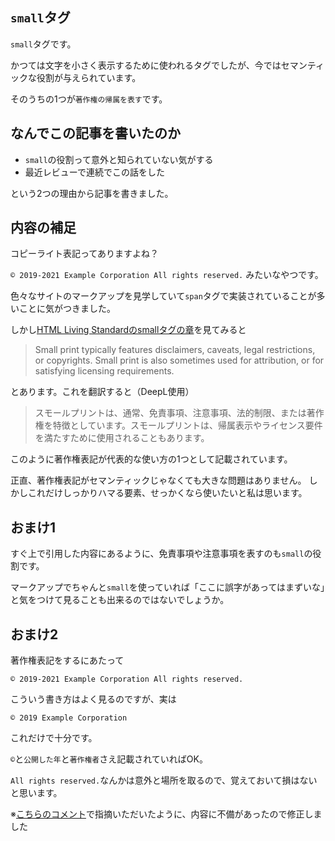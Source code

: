 <!--
title:   えっ、著作権の帰属を表すHTMLタグがあるんですか？
tags:    HTML,小ネタ
id:      b35c638a77342750a694
private: false
-->
## `small`タグ

`small`タグです。

かつては文字を小さく表示するために使われるタグでしたが、今ではセマンティックな役割が与えられています。

そのうちの1つが`著作権の帰属を表す`です。

## なんでこの記事を書いたのか

- `small`の役割って意外と知られていない気がする
- 最近レビューで連続でこの話をした

という2つの理由から記事を書きました。

## 内容の補足

コピーライト表記ってありますよね？

`© 2019-2021 Example Corporation All rights reserved.` みたいなやつです。

色々なサイトのマークアップを見学していて`span`タグで実装されていることが多いことに気がつきました。

しかし[HTML Living Standardのsmallタグの章](https://html.spec.whatwg.org/multipage/text-level-semantics.html#the-small-element)を見てみると

> Small print typically features disclaimers, caveats, legal restrictions, or copyrights. Small print is also sometimes used for attribution, or for satisfying licensing requirements.

とあります。これを翻訳すると（DeepL使用）

> スモールプリントは、通常、免責事項、注意事項、法的制限、または著作権を特徴としています。スモールプリントは、帰属表示やライセンス要件を満たすために使用されることもあります。

このように著作権表記が代表的な使い方の1つとして記載されています。

正直、著作権表記がセマンティックじゃなくても大きな問題はありません。
しかしこれだけしっかりハマる要素、せっかくなら使いたいと私は思います。

## おまけ1

すぐ上で引用した内容にあるように、免責事項や注意事項を表すのも`small`の役割です。

マークアップでちゃんと`small`を使っていれば「ここに誤字があってはまずいな」と気をつけて見ることも出来るのではないでしょうか。

## おまけ2

著作権表記をするにあたって

`© 2019-2021 Example Corporation All rights reserved.`

こういう書き方はよく見るのですが、実は

`© 2019 Example Corporation`

これだけで十分です。

`©`と`公開した年`と`著作権者`さえ記載されていればOK。

`All rights reserved.`なんかは意外と場所を取るので、覚えておいて損はないと思います。

※[こちらのコメント](https://qiita.com/xrxoxcxox/items/b35c638a77342750a694#comment-16edcbb8c4f3ce26b86d)で指摘いただいたように、内容に不備があったので修正しました